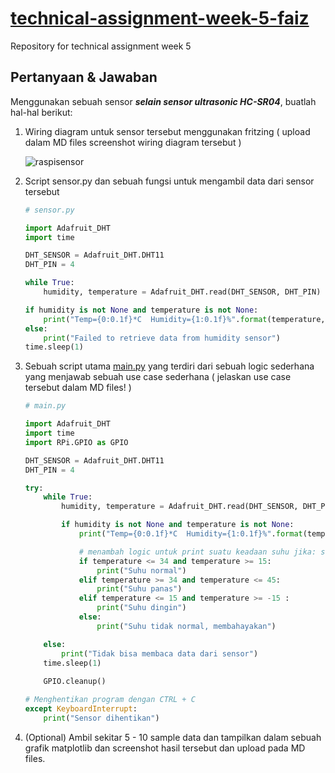 # [technical-assignment-week-5-faiz](https://github.com/impactbyte/iot-with-python-technical-assignments/tree/main/05-IoT-Hardware-2)
Repository for technical assignment week 5


## Pertanyaan & Jawaban

Menggunakan sebuah sensor ***selain sensor ultrasonic HC-SR04***, buatlah hal-hal berikut:

1. Wiring diagram untuk sensor tersebut menggunakan fritzing ( upload dalam MD files screenshot wiring diagram tersebut ) 
    <br>

   ![raspisensor](https://user-images.githubusercontent.com/67363618/179359093-4e69fe10-f958-49a1-9962-4df6982a595d.jpg)

2. Script sensor.py dan sebuah fungsi untuk mengambil data dari sensor tersebut
    ```python
    # sensor.py
    
    import Adafruit_DHT
    import time

    DHT_SENSOR = Adafruit_DHT.DHT11
    DHT_PIN = 4

    while True:
        humidity, temperature = Adafruit_DHT.read(DHT_SENSOR, DHT_PIN)

    if humidity is not None and temperature is not None:
        print("Temp={0:0.1f}*C  Humidity={1:0.1f}%".format(temperature, humidity))
    else:
        print("Failed to retrieve data from humidity sensor")
    time.sleep(1)
    ```

3. Sebuah script utama [main.py](http://main.py) yang terdiri dari sebuah logic sederhana yang menjawab sebuah use case sederhana ( jelaskan use case tersebut dalam MD files! )
    ```python
    # main.py
    
    import Adafruit_DHT
    import time
    import RPi.GPIO as GPIO  
    
    DHT_SENSOR = Adafruit_DHT.DHT11
    DHT_PIN = 4
    
    try:
        while True:
            humidity, temperature = Adafruit_DHT.read(DHT_SENSOR, DHT_PIN)

            if humidity is not None and temperature is not None:
                print("Temp={0:0.1f}*C  Humidity={1:0.1f}%".format(temperature, humidity))

                # menambah logic untuk print suatu keadaan suhu jika: suhu kurang dari || lebih dari sekian temperatur
                if temperature <= 34 and temperature >= 15:
                    print("Suhu normal")
                elif temperature >= 34 and temperature <= 45:
                    print("Suhu panas")
                elif temperature <= 15 and temperature >= -15 :
                    print("Suhu dingin")
                else:
                    print("Suhu tidak normal, membahayakan")

        else:
            print("Tidak bisa membaca data dari sensor")
        time.sleep(1)
        
        GPIO.cleanup()
    
    # Menghentikan program dengan CTRL + C
    except KeyboardInterrupt:
        print("Sensor dihentikan")
    ```
4. (Optional) Ambil sekitar 5 - 10 sample data dan tampilkan dalam sebuah grafik matplotlib dan screenshot hasil tersebut dan upload pada MD files.
